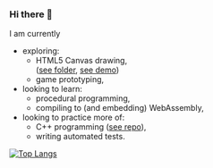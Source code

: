 ### Hi there 👋

I am currently
- exploring:
  - HTML5 Canvas drawing,<br> ([see folder](https://github.com/wafibismail/playground/tree/sandbox/frontend/src/components/Focus/Pixels), [see demo](https://wafi.deno.dev/Pixels))
  - game prototyping,
- looking to learn:
  - procedural programming,
  - compiling to (and embedding) WebAssembly,
- looking to practice more of:
  - C++ programming ([see repo](https://github.com/wafibismail/exploring-cpp)),
  - writing automated tests.

[![Top Langs](https://github-readme-stats.vercel.app/api/top-langs/?username=wafibismail&layout=compact&theme=dark&hide_border=true&custom_title=My%20Top%20Languages%20\(By%20Volume\))](#hi-there-)